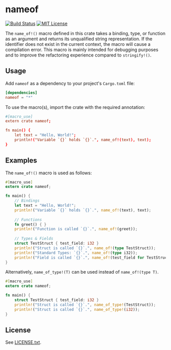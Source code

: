 
nameof
======
[![Build Status](https://travis-ci.org/SilentByte/nameof.svg?branch=master)](https://travis-ci.org/SilentByte/nameof)
[![MIT License](https://img.shields.io/badge/license-MIT%20License-blue.svg)](https://opensource.org/licenses/MIT)

The `name_of!()` macro defined in this crate takes a binding, type, or function as an argument and returns its unqualified string representation. If the identifier does not exist in the current context, the macro will cause a compilation error. This macro is mainly intended for debugging purposes and to improve the refactoring experience compared to `stringify!()`.


## Usage

Add `nameof` as a dependency to your project's `Cargo.toml` file:

```toml
[dependencies]
nameof = "*"
```

To use the macro(s), import the crate with the required annotation:

```toml
#[macro_use]
extern crate nameof;

fn main() {
    let text = "Hello, World!";
    println!("Variable `{}` holds `{}`.", name_of!(text), text);
}
```


## Examples

The `name_of!()` macro is used as follows:

```rust
#[macro_use]
extern crate nameof;

fn main() {
    // Bindings
    let text = "Hello, World!";
    println!("Variable `{}` holds `{}`.", name_of!(text), text);
    
    // Functions
    fn greet() { }
    println!("Function is called `{}`.", name_of!(greet));
    
    // Types & Fields
    struct TestStruct { test_field: i32 }
    println!("Struct is called `{}`.", name_of!(type TestStruct));
    println!("Standard Types: `{}`.", name_of!(type i32));
    println!("Field is called `{}`.", name_of!(test_field for TestStruct));
}
```

Alternatively, `name_of_type!(T)` can be used instead of `name_of!(type T)`.

```rust
#[macro_use]
extern crate nameof;

fn main() {
    struct TestStruct { test_field: i32 }
    println!("Struct is called `{}`.", name_of_type!(TestStruct));
    println!("Struct is called `{}`.", name_of_type!(i32));
}
```

## License

See [LICENSE.txt](LICENSE.txt).

